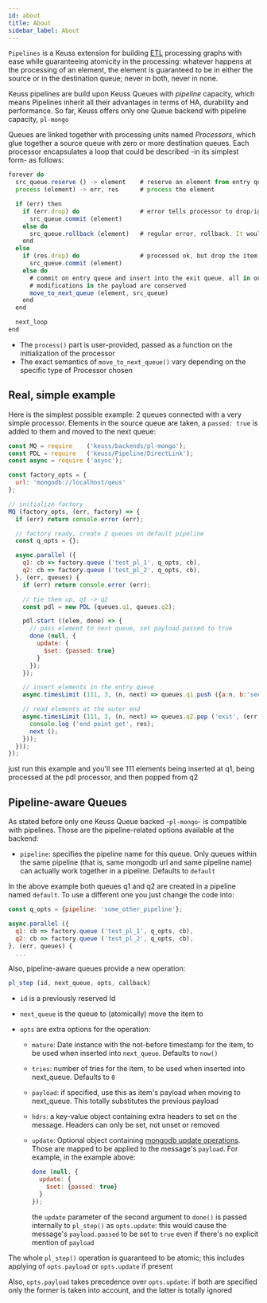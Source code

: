 ```yaml
---
id: about
title: About
sidebar_label: About
---
```


`Pipelines` is a Keuss extension for building [ETL](https://en.wikipedia.org/wiki/Extract,_transform,_load) processing graphs with ease while guaranteeing atomicity in the processing: whatever happens at the processing of an element, the element is guaranteed to be in either the source or in the destination queue; never in both, never in none.

Keuss pipelines are build upon Keuss Queues with *pipeline* capacity, which means Pipelines inherit all their advantages in terms of HA, durability and performance. So far, Keuss offers only one Queue backend with pipeline capacity, `pl-mongo`

Queues are linked together with processing units named *Processors*, which glue together a source queue with zero or more destination queues. Each processor encapsulates a loop that could be described -in its simplest form- as follows:

```javascript
forever do
  src_queue.reserve () -> element    # reserve an element from entry queue
  process (element) -> err, res      # process the element

  if (err) then
    if (err.drop) do                 # error tells processor to drop/ignore the element
      src_queue.commit (element)
    else do
      src_queue.rollback (element)   # regular error, rollback. It would be retried
    end
  else
    if (res.drop) do                 # processed ok, but drop the item anyway
      src_queue.commit (element)
    else do
      # commit on entry queue and insert into the exit queue, all in one atomic operation
      # modifications in the payload are conserved
      move_to_next_queue (element, src_queue)
    end
  end

  next_loop
end
```

* The `process()` part is user-provided, passed as a function on the initialization of the processor
* The exact semantics of `move_to_next_queue()` vary depending on the specific type of Processor chosen

## Real, simple example

Here is the simplest possible example: 2 queues connected with a very simple processor. Elements in the source queue are taken, a `passed: true` is added to them and moved to the next queue:

```javascript
const MQ = require    ('keuss/backends/pl-mongo');
const PDL = require   ('keuss/Pipeline/DirectLink');
const async = require ('async');

const factory_opts = {
  url: 'mongodb://localhost/qeus'
};

// initialize factory
MQ (factory_opts, (err, factory) => {
  if (err) return console.error (err);

  // factory ready, create 2 queues on default pipeline
  const q_opts = {};

  async.parallel ({
    q1: cb => factory.queue ('test_pl_1', q_opts, cb),
    q2: cb => factory.queue ('test_pl_2', q_opts, cb),
  }, (err, queues) {
    if (err) return console.error (err);

    // tie them up, q1 -> q2
    const pdl = new PDL (queues.q1, queues.q2);

    pdl.start ((elem, done) => {
      // pass element to next queue, set payload.passed to true
      done (null, {
        update: {
          $set: {passed: true}
        }
      });
    });

    // insert elements in the entry queue
    async.timesLimit (111, 3, (n, next) => queues.q1.push ({a:n, b:'see it spin...'}, next));

    // read elements at the outer end
    async.timesLimit (111, 3, (n, next) => queues.q2.pop ('exit', (err, res) => {
      console.log ('end point get', res);
      next ();
    }));
  }));
});
```

just run this example and you'll see 111 elements being inserted at q1, being processed at the pdl processor, and then popped from q2

## Pipeline-aware Queues

As stated before only one Keuss Queue backed -`pl-mongo`- is compatible with pipelines. Those are the pipeline-related options available at the backend:

* `pipeline`: specifies the pipeline name for this queue. Only queues within the same pipeline (that is, same mongodb url and same pipeline name) can actually work together in a pipeline. Defaults to `default`

In the above example both queues q1 and q2 are created in a pipeline named `default`. To use a different one you just change the code into:

```javascript
const q_opts = {pipeline: 'some_other_pipeline'};

async.parallel ({
  q1: cb => factory.queue ('test_pl_1', q_opts, cb),
  q2: cb => factory.queue ('test_pl_2', q_opts, cb),
}, (err, queues) {
  ...
```

Also, pipeline-aware queues provide a new operation:

```javascript
pl_step (id, next_queue, opts, callback)
```

* `id` is a previously reserved Id

* `next_queue` is the queue to (atomically) move the item to

* `opts` are extra options for the operation:
  
  * `mature`: Date instance with the not-before timestamp for the item, to be used when inserted into `next_queue`. Defaults to `now()`
  
  * `tries`: number of tries for the item, to be used when inserted into next_queue. Defaults to `0`
  
  * `payload`: if specified, use this as item's payload when moving to next_queue. This totally substitutes the previous payload
  
  * `hdrs`: a key-value object containing extra headers to set on the message. Headers can only be set, not unset or removed
  
  * `update`: Optional object containing [mongodb update operations](https://docs.mongodb.com/manual/reference/operator/update/). Those are mapped to be applied to the message's `payload`. For example, in the example above:
    
    ```javascript
    done (null, {
      update: {
        $set: {passed: true}
      }
    });
    ```
    
    the `update` parameter of the second argument to `done()` is passed internally to `pl_step()` as `opts.update`: this would cause the message's `payload.passed` to be set to `true` even if there's no explicit mention of `payload`

The whole `pl_step()` operation is guaranteed to be atomic; this includes applying of `opts.payload` or `opts.update` if present

Also, `opts.payload` takes precedence over `opts.update`: if both are specified only the former is taken into account, and the latter is totally ignored
